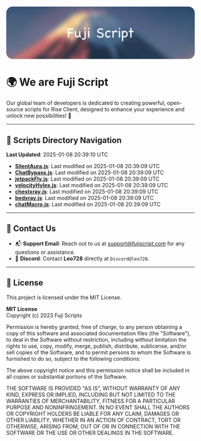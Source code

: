 ![Banner](.github/b.webp)

# 🌍 **We are Fuji Script**

Our global team of developers is dedicated to creating powerful, open-source scripts for Rise Client, designed to enhance your experience and unlock new possibilities! 🌟

---
<!-- SCRIPTS_NAVIGATION_START -->
## 📂 **Scripts Directory Navigation**

**Last Updated**: 2025-01-08 20:39:10 UTC

- **[SilentAura.js](scripts/SilentAura.js)**: Last modified on 2025-01-08 20:39:09 UTC
- **[ChatBypass.js](scripts/ChatBypass.js)**: Last modified on 2025-01-08 20:39:09 UTC
- **[jetpackFly.js](scripts/jetpackFly.js)**: Last modified on 2025-01-08 20:39:09 UTC
- **[velocityHylex.js](scripts/velocityHylex.js)**: Last modified on 2025-01-08 20:39:09 UTC
- **[chestxray.js](scripts/chestxray.js)**: Last modified on 2025-01-08 20:39:09 UTC
- **[bedxray.js](scripts/bedxray.js)**: Last modified on 2025-01-08 20:39:09 UTC
- **[chatMacro.js](scripts/chatMacro.js)**: Last modified on 2025-01-08 20:39:09 UTC

<!-- SCRIPTS_NAVIGATION_END -->

---

## 💬 **Contact Us**  
- 📬 **Support Email**: Reach out to us at [support@fujiscript.com](mailto:support@fujiscript.com) for any questions or assistance.  
- 💬 **Discord**: Contact **Leo728** directly at `Discord@leo728`.

---

## 📜 **License**

This project is licensed under the MIT License.  

**MIT License**  
Copyright (c) 2023 Fuji Scripts  

Permission is hereby granted, free of charge, to any person obtaining a copy of this software and associated documentation files (the "Software"), to deal in the Software without restriction, including without limitation the rights to use, copy, modify, merge, publish, distribute, sublicense, and/or sell copies of the Software, and to permit persons to whom the Software is furnished to do so, subject to the following conditions:  

The above copyright notice and this permission notice shall be included in all copies or substantial portions of the Software.  

THE SOFTWARE IS PROVIDED "AS IS", WITHOUT WARRANTY OF ANY KIND, EXPRESS OR IMPLIED, INCLUDING BUT NOT LIMITED TO THE WARRANTIES OF MERCHANTABILITY, FITNESS FOR A PARTICULAR PURPOSE AND NONINFRINGEMENT. IN NO EVENT SHALL THE AUTHORS OR COPYRIGHT HOLDERS BE LIABLE FOR ANY CLAIM, DAMAGES OR OTHER LIABILITY, WHETHER IN AN ACTION OF CONTRACT, TORT OR OTHERWISE, ARISING FROM, OUT OF OR IN CONNECTION WITH THE SOFTWARE OR THE USE OR OTHER DEALINGS IN THE SOFTWARE.  
